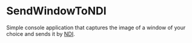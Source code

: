 # SendWindowToNDI

Simple console application that captures the image of a window of your choice and sends it by [NDI](https://www.newtek.com/ndi/applications/).
